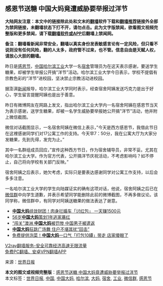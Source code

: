  <h2>感恩节送糖 中国大妈竟遭威胁要举报过洋节</h2> <p class="notice"><b>大陆网友注意：本文中的链接除此处和文末的<a href="https://github.com/bannedbook/fanqiang" >翻墙</a>软件下载和<a href="https://github.com/killgcd/justmysocks/blob/master/README.md">翻墙推荐</a>链接外全部为禁网链接，未翻墙状态下打不开，请勿点击。此为文字版禁闻，欲看图文视频完整版和更多禁闻，请下载<a href="https://github.com/bannedbook/fanqiang">翻墙软件或APP</a>后翻墙上禁闻网。</p><p>备注：翻墙看新闻非常安全，翻墙以真实身份发表敏感言论有一定风险，但只看不说则没有任何风险，翻的人太多，政府管不过来，也不管。信息自由是天赋人权，请放心大胆的翻墙。</b></p>  <div class="entry"> <p id="conimg">昨日是<a href="https://www.bannedbook.org/bnews/tag/%e6%84%9f%e6%81%a9%e8%8a%82/" class="st_tag internal_tag" rel="tag" title="标签 感恩节 下的日志">感恩节</a>，<a href="https://www.bannedbook.org/bnews/tag/%E4%B8%AD%E5%9B%BD/" class="st_tag internal_tag" rel="tag" title="标签 中国 下的日志">中国</a><a href="https://www.bannedbook.org/bnews/tag/%e5%93%88%e5%b0%94%e6%bb%a8/" class="st_tag internal_tag" rel="tag" title="标签 哈尔滨 下的日志">哈尔滨</a><a href="https://www.bannedbook.org/bnews/tag/%E5%B7%A5%E4%B8%9A/" class="st_tag internal_tag" rel="tag" title="标签 工业 下的日志">工业</a>大学一名<a href="https://www.bannedbook.org/bnews/tag/%E5%AE%BF%E8%88%8D/" class="st_tag internal_tag" rel="tag" title="标签 宿舍 下的日志">宿舍</a>管理员为在这天表示感谢，要送学生糖果，却被学生举报公开搞&#8221;洋节&#8221;活动。哈尔滨工业大学今日表示，学校不提倡有宗教色彩的&#8221;洋节&#8221;进校园，坚决禁止宗教活动进校园。</p> <p>据澎湃<span class='wp_keywordlink_affiliate'><a href="https://www.bannedbook.org/" title="新闻">新闻</a></span>报导，哈尔滨工业大学同时表示，经查宿舍阿姨发送巧克力是出于好心，学生留言提醒阿姨也是出于善意。</p>  <p>昨日有微博网友在网路上发文，指出哈尔滨工业大学内一名宿舍阿姨在感恩节当天为表示感谢，送学生糖果，却被一名学生威胁要举报她公开搞&#8221;洋节&#8221;活动，他并附上微信截图。</p> <p>微信对话截图显示，一名宿舍阿姨在微信上表示，&#8221;今天是西方感恩节，我借此节日在这裡感谢同学们对17公寓工作的支持。今天早7：50分，我在公寓大厅为大家分发糖果，先到先得，发完为止。&#8221;</p>  <p>其中一名群组成员回应，&#8221;宣传这种西方节日，作为宿舍辅导员，非常不妥。尤其在哈尔滨工业大学。作为官方代表，公开搞洋节庆祝活动，不考虑影响吗？如不停止，自己将向学校有关部门反映。&#8221;</p> <p>宿舍阿姨之后表示，她欠考虑，实际只是要表达感谢同学对公寓工作支持，以后会多多注意。</p>  <p>一名哈尔滨工业大学的学生向陆媒证实的确有这项对话，他说，宿舍阿姨之后已在<a href="https://www.bannedbook.org/bnews/tag/%e5%be%ae%e4%bf%a1%e7%be%a4/" class="st_tag internal_tag" rel="tag" title="标签 微信群 下的日志">微信群</a>中向学生道歉，并表示希望同学能删除此前的微博截图，不再多做议论。该同学称，微信群中，有同学对阿姨送糖果的做法表达了谢意。</p> <ul class='op-related-articles' title='相关阅读'> <li><a href='https://www.bannedbook.org/bnews/cnnews/20201126/1437072.html' target='_blank'><b>中国大妈</b>组敛财团！肉身拦婚车「讨红包」 一天赚1500元</a></li> <li><a href='https://www.bannedbook.org/bnews/lifebaike/20201122/1434980.html' target='_blank'>56岁<b>中国大妈</b>策划1年逃家暴红</a></li> <li><a href='https://www.bannedbook.org/bnews/worldnews/20201014/1413681.html' target='_blank'>“闯关”澳洲 <b>中国大妈</b>被罚惨 中国男子被遣返</a></li> <li><a href='https://www.bannedbook.org/bnews/cbnews/20201002/1406870.html' target='_blank'><b>中国大妈</b>狂跳广场舞 住户不堪其扰“回击”</a></li> <li><a href='https://www.bannedbook.org/bnews/cnnews/20200910/1393937.html' target='_blank'>免费提供泡菜！<b>中国大妈</b>一口气「打包10罈」带走 店家傻眼了</a></li> </ul> <p class="texttj"> <a href="https://www.bannedbook.org/forum23/topic22702.html" target="_blank">V2ray翻墙服务-安全可靠经济高速无限流量</a><br/> <a href="https://github.com/bannedbook/fanqiang/wiki/%E7%A6%81%E9%97%BB%E7%BD%91%E5%AE%89%E5%8D%93%E7%BF%BB%E5%A2%99%E6%96%B0%E9%97%BBAPP" target="_blank">免费PC翻墙、安卓VPN翻墙APP</a></p><p> 来源：<a href="https://www.bannedbook.org/bnews/tag/%e4%b8%96%e7%95%8c%e6%97%a5%e6%8a%a5/" class="st_tag internal_tag" rel="tag" title="标签 世界日报 下的日志">世界日报</a> </p><a name='sharetosocial'></a>       <div><b>本文的图文或视频完整版</b>：<a href='https://www.bannedbook.org/bnews/cbnews/20201127/1438123.html'>感恩节送糖 中国大妈竟遭威胁要举报过洋节</a></div>  </div><!--END ENTRY--> <div class="postfooter"> <div>本文标签：<a href="https://www.bannedbook.org/bnews/tag/%e4%b8%96%e7%95%8c%e6%97%a5%e6%8a%a5/" rel="tag">世界日报</a>, <a href="https://www.bannedbook.org/bnews/tag/%E4%B8%AD%E5%9B%BD/" rel="tag">中国</a>, <a href="https://www.bannedbook.org/bnews/tag/%e4%b8%ad%e5%9b%bd%e5%a4%a7%e5%a6%88/" rel="tag">中国大妈</a>, <a href="https://www.bannedbook.org/bnews/tag/%e5%93%88%e5%b0%94%e6%bb%a8/" rel="tag">哈尔滨</a>, <a href="https://www.bannedbook.org/bnews/tag/%e5%a4%a7%e5%a6%88/" rel="tag">大妈</a>, <a href="https://www.bannedbook.org/bnews/tag/%E5%AE%BF%E8%88%8D/" rel="tag">宿舍</a>, <a href="https://www.bannedbook.org/bnews/tag/%E5%B7%A5%E4%B8%9A/" rel="tag">工业</a>, <a href="https://www.bannedbook.org/bnews/tag/%e5%be%ae%e4%bf%a1%e7%be%a4/" rel="tag">微信群</a>, <a href="https://www.bannedbook.org/bnews/tag/%e6%84%9f%e6%81%a9%e8%8a%82/" rel="tag">感恩节</a></div>  </div><!--END POSTFOOTER--> 